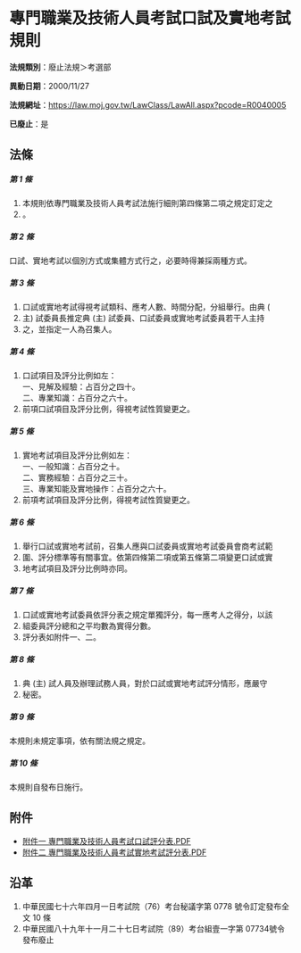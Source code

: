 # 專門職業及技術人員考試口試及實地考試規則

**法規類別**：廢止法規＞考選部

**異動日期**：2000/11/27  

**法規網址**：https://law.moj.gov.tw/LawClass/LawAll.aspx?pcode=R0040005

**已廢止**：是



## 法條
##### 第 1 條
1. 本規則依專門職業及技術人員考試法施行細則第四條第二項之規定訂定之
1. 。

##### 第 2 條
口試、實地考試以個別方式或集體方式行之，必要時得兼採兩種方式。

##### 第 3 條
1. 口試或實地考試得視考試類科、應考人數、時間分配，分組舉行。由典 (
1. 主) 試委員長推定典 (主) 試委員、口試委員或實地考試委員若干人主持
1. 之，並指定一人為召集人。

##### 第 4 條
1. 口試項目及評分比例如左：  
一、見解及經驗：占百分之四十。  
二、專業知識：占百分之六十。
1. 前項口試項目及評分比例，得視考試性質變更之。

##### 第 5 條
1. 實地考試項目及評分比例如左：  
一、一般知識：占百分之十。  
二、實務經驗：占百分之三十。  
三、專業知能及實地操作：占百分之六十。
1. 前項考試項目及評分比例，得視考試性質變更之。

##### 第 6 條
1. 舉行口試或實地考試前，召集人應與口試委員或實地考試委員會商考試範
1. 圍、評分標準等有關事宜。依第四條第二項或第五條第二項變更口試或實
1. 地考試項目及評分比例時亦同。

##### 第 7 條
1. 口試或實地考試委員依評分表之規定單獨評分，每一應考人之得分，以該
1. 組委員評分總和之平均數為實得分數。
1. 評分表如附件一、二。

##### 第 8 條
1. 典 (主) 試人員及辦理試務人員，對於口試或實地考試評分情形，應嚴守
1. 秘密。

##### 第 9 條
本規則未規定事項，依有關法規之規定。

##### 第 10 條
本規則自發布日施行。
## 附件
* [附件一  專門職業及技術人員考試口試評分表.PDF](https://law.moj.gov.tw/LawClass/LawGetFile.ashx?FileId=0000129185)
* [附件二  專門職業及技術人員考試實地考試評分表.PDF](https://law.moj.gov.tw/LawClass/LawGetFile.ashx?FileId=0000129186)
## 沿革
1. 中華民國七十六年四月一日考試院（76）考台秘議字第 0778 號令訂定發布全文 10 條
1. 中華民國八十九年十一月二十七日考試院（89）考台組壹一字第 07734號令發布廢止
